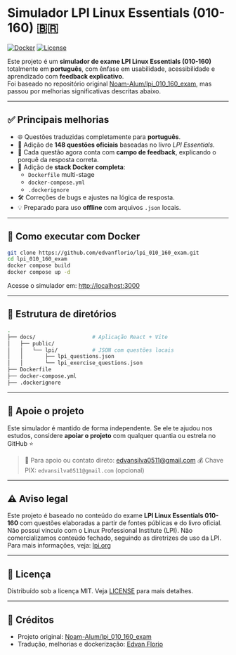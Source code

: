 # Simulador LPI Linux Essentials (010-160) 🇧🇷

[![Docker](https://img.shields.io/badge/docker-ready-blue?logo=docker)](https://hub.docker.com/)
[![License](https://img.shields.io/github/license/edvanflorio/lpi_010_160_exam)](LICENSE)

Este projeto é um **simulador de exame LPI Linux Essentials (010-160)** totalmente em **português**, com ênfase em usabilidade, acessibilidade e aprendizado com **feedback explicativo**.  
Foi baseado no repositório original [Noam-Alum/lpi_010_160_exam](https://github.com/Noam-Alum/lpi_010_160_exam), mas passou por melhorias significativas descritas abaixo.

---

## ✅ Principais melhorias

- 🌐 Questões traduzidas completamente para **português**.
- 🧠 Adição de **148 questões oficiais** baseadas no livro *LPI Essentials*.
- 📘 Cada questão agora conta com **campo de feedback**, explicando o porquê da resposta correta.
- 🐳 Adição de **stack Docker completa**:
  - `Dockerfile` multi-stage
  - `docker-compose.yml`
  - `.dockerignore`
- 🛠️ Correções de bugs e ajustes na lógica de resposta.
- 💡 Preparado para uso **offline** com arquivos `.json` locais.

---

## 🚀 Como executar com Docker

```bash
git clone https://github.com/edvanflorio/lpi_010_160_exam.git
cd lpi_010_160_exam
docker compose build 
docker compose up -d
````

Acesse o simulador em: [http://localhost:3000](http://localhost:3000)

---

## 📁 Estrutura de diretórios

```bash
.
├── docs/                  # Aplicação React + Vite
│   ├── public/
│   │   └── lpi/           # JSON com questões locais
│   │       ├── lpi_questions.json
│   │       └── lpi_exercise_questions.json
├── Dockerfile
├── docker-compose.yml
├── .dockerignore
```

---

## 🤝 Apoie o projeto

Este simulador é mantido de forma independente.
Se ele te ajudou nos estudos, considere **apoiar o projeto** com qualquer quantia ou estrela no GitHub ⭐

> 💬 Para apoio ou contato direto: [edvansilva0511@gmail.com](mailto:edvansilva0511@gmail.com)
> 💰 Chave PIX: `edvansilva0511@gmail.com` (opcional)

---

## ⚠️ Aviso legal

Este projeto é baseado no conteúdo do exame **LPI Linux Essentials 010-160** com questões elaboradas a partir de fontes públicas e do livro oficial.
Não possui vínculo com o Linux Professional Institute (LPI).
Não comercializamos conteúdo fechado, seguindo as diretrizes de uso da LPI. Para mais informações, veja: [lpi.org](https://www.lpi.org)

---

## 📄 Licença

Distribuído sob a licença MIT. Veja [LICENSE](LICENSE) para mais detalhes.

---

## 🌟 Créditos

* Projeto original: [Noam-Alum/lpi\_010\_160\_exam](https://github.com/Noam-Alum/lpi_010_160_exam)
* Tradução, melhorias e dockerização: [Edvan Florio](https://github.com/edvanflorio)


